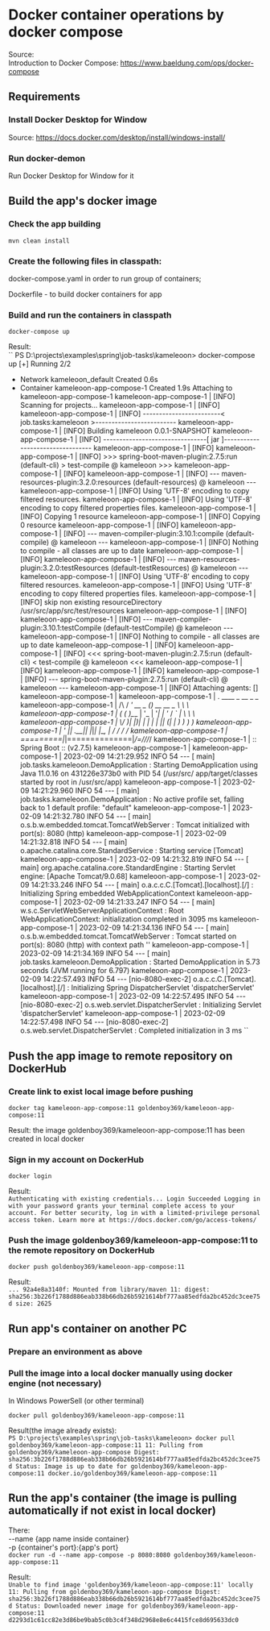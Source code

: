 # Docker container operations by docker compose
Source:       
Introduction to Docker Compose: https://www.baeldung.com/ops/docker-compose

## Requirements
### Install Docker Desktop for Window
Source: https://docs.docker.com/desktop/install/windows-install/

### Run docker-demon
Run Docker Desktop for Window for it

## Build the app's docker image
### Check the app building
``
mvn clean install
``

### Create the following files in classpath: 
docker-compose.yaml in order to run group of containers; 

Dockerfile - to build docker containers for app  

### Build and run the containers in classpath
``
docker-compose up
``

Result:                      
``
PS D:\projects\examples\spring\job-tasks\kameleoon> docker-compose up
[+] Running 2/2
- Network kameleoon_default          Created                                                                                                                                                             0.6s
- Container kameleoon-app-compose-1  Created                                                                                                                                                             1.9s
  Attaching to kameleoon-app-compose-1
  kameleoon-app-compose-1  | [INFO] Scanning for projects...
  kameleoon-app-compose-1  | [INFO]
  kameleoon-app-compose-1  | [INFO] ------------------------< job.tasks:kameleoon >-------------------------
  kameleoon-app-compose-1  | [INFO] Building kameleoon 0.0.1-SNAPSHOT
  kameleoon-app-compose-1  | [INFO] --------------------------------[ jar ]---------------------------------
  kameleoon-app-compose-1  | [INFO]
  kameleoon-app-compose-1  | [INFO] >>> spring-boot-maven-plugin:2.7.5:run (default-cli) > test-compile @ kameleoon >>>
  kameleoon-app-compose-1  | [INFO]
  kameleoon-app-compose-1  | [INFO] --- maven-resources-plugin:3.2.0:resources (default-resources) @ kameleoon ---
  kameleoon-app-compose-1  | [INFO] Using 'UTF-8' encoding to copy filtered resources.
  kameleoon-app-compose-1  | [INFO] Using 'UTF-8' encoding to copy filtered properties files.
  kameleoon-app-compose-1  | [INFO] Copying 1 resource
  kameleoon-app-compose-1  | [INFO] Copying 0 resource
  kameleoon-app-compose-1  | [INFO]
  kameleoon-app-compose-1  | [INFO] --- maven-compiler-plugin:3.10.1:compile (default-compile) @ kameleoon ---
  kameleoon-app-compose-1  | [INFO] Nothing to compile - all classes are up to date
  kameleoon-app-compose-1  | [INFO]
  kameleoon-app-compose-1  | [INFO] --- maven-resources-plugin:3.2.0:testResources (default-testResources) @ kameleoon ---
  kameleoon-app-compose-1  | [INFO] Using 'UTF-8' encoding to copy filtered resources.
  kameleoon-app-compose-1  | [INFO] Using 'UTF-8' encoding to copy filtered properties files.
  kameleoon-app-compose-1  | [INFO] skip non existing resourceDirectory /usr/src/app/src/test/resources
  kameleoon-app-compose-1  | [INFO]
  kameleoon-app-compose-1  | [INFO] --- maven-compiler-plugin:3.10.1:testCompile (default-testCompile) @ kameleoon ---
  kameleoon-app-compose-1  | [INFO] Nothing to compile - all classes are up to date
  kameleoon-app-compose-1  | [INFO]
  kameleoon-app-compose-1  | [INFO] <<< spring-boot-maven-plugin:2.7.5:run (default-cli) < test-compile @ kameleoon <<<
  kameleoon-app-compose-1  | [INFO]
  kameleoon-app-compose-1  | [INFO]
  kameleoon-app-compose-1  | [INFO] --- spring-boot-maven-plugin:2.7.5:run (default-cli) @ kameleoon ---
  kameleoon-app-compose-1  | [INFO] Attaching agents: []
  kameleoon-app-compose-1  |
  kameleoon-app-compose-1  |   .   ____          _            __ _ _
  kameleoon-app-compose-1  |  /\\ / ___'_ __ _ _(_)_ __  __ _ \ \ \ \
  kameleoon-app-compose-1  | ( ( )\___ | '_ | '_| | '_ \/ _` | \ \ \ \
  kameleoon-app-compose-1  |  \\/  ___)| |_)| | | | | || (_| |  ) ) ) )
  kameleoon-app-compose-1  |   '  |____| .__|_| |_|_| |_\__, | / / / /
  kameleoon-app-compose-1  |  =========|_|==============|___/=/_/_/_/
  kameleoon-app-compose-1  |  :: Spring Boot ::                (v2.7.5)
  kameleoon-app-compose-1  |
  kameleoon-app-compose-1  | 2023-02-09 14:21:29.952  INFO 54 --- [           main] job.tasks.kameleoon.DemoApplication      : Starting DemoApplication using Java 11.0.16 on 431226e373b0 with PID 54 (/usr/src/
  app/target/classes started by root in /usr/src/app)
  kameleoon-app-compose-1  | 2023-02-09 14:21:29.960  INFO 54 --- [           main] job.tasks.kameleoon.DemoApplication      : No active profile set, falling back to 1 default profile: "default"
  kameleoon-app-compose-1  | 2023-02-09 14:21:32.780  INFO 54 --- [           main] o.s.b.w.embedded.tomcat.TomcatWebServer  : Tomcat initialized with port(s): 8080 (http)
  kameleoon-app-compose-1  | 2023-02-09 14:21:32.818  INFO 54 --- [           main] o.apache.catalina.core.StandardService   : Starting service [Tomcat]
  kameleoon-app-compose-1  | 2023-02-09 14:21:32.819  INFO 54 --- [           main] org.apache.catalina.core.StandardEngine  : Starting Servlet engine: [Apache Tomcat/9.0.68]
  kameleoon-app-compose-1  | 2023-02-09 14:21:33.246  INFO 54 --- [           main] o.a.c.c.C.[Tomcat].[localhost].[/]       : Initializing Spring embedded WebApplicationContext
  kameleoon-app-compose-1  | 2023-02-09 14:21:33.247  INFO 54 --- [           main] w.s.c.ServletWebServerApplicationContext : Root WebApplicationContext: initialization completed in 3095 ms
  kameleoon-app-compose-1  | 2023-02-09 14:21:34.136  INFO 54 --- [           main] o.s.b.w.embedded.tomcat.TomcatWebServer  : Tomcat started on port(s): 8080 (http) with context path ''
  kameleoon-app-compose-1  | 2023-02-09 14:21:34.169  INFO 54 --- [           main] job.tasks.kameleoon.DemoApplication      : Started DemoApplication in 5.73 seconds (JVM running for 6.797)
  kameleoon-app-compose-1  | 2023-02-09 14:22:57.493  INFO 54 --- [nio-8080-exec-2] o.a.c.c.C.[Tomcat].[localhost].[/]       : Initializing Spring DispatcherServlet 'dispatcherServlet'
  kameleoon-app-compose-1  | 2023-02-09 14:22:57.495  INFO 54 --- [nio-8080-exec-2] o.s.web.servlet.DispatcherServlet        : Initializing Servlet 'dispatcherServlet'
  kameleoon-app-compose-1  | 2023-02-09 14:22:57.498  INFO 54 --- [nio-8080-exec-2] o.s.web.servlet.DispatcherServlet        : Completed initialization in 3 ms
``

## Push the app image to remote repository on DockerHub
### Create link to exist local image before pushing
``
docker tag kameleoon-app-compose:11 goldenboy369/kameleoon-app-compose:11
``

Result: the image goldenboy369/kameleoon-app-compose:11 has been created in local docker

### Sign in my account on DockerHub
``
docker login
``

Result:         
``
Authenticating with existing credentials...
Login Succeeded
Logging in with your password grants your terminal complete access to your account.
For better security, log in with a limited-privilege personal access token. Learn more at https://docs.docker.com/go/access-tokens/
``

### Push the image goldenboy369/kameleoon-app-compose:11 to the remote repository on DockerHub
``
docker push goldenboy369/kameleoon-app-compose:11
``

Result:         
``
...
92a4e8a3140f: Mounted from library/maven
11: digest: sha256:3b226f1788d886eab338b66db26b5921614bf777aa85edfda2bc452dc3cee75d size: 2625
``

## Run app's container on another PC
### Prepare an environment as above 
### Pull the image into a local docker manually using docker engine (not necessary)
In Windows PowerSell (or other terminal)

``
docker pull goldenboy369/kameleoon-app-compose:11
``

Result(the image already exists):   
``
PS D:\projects\examples\spring\job-tasks\kameleoon> docker pull goldenboy369/kameleoon-app-compose:11
11: Pulling from goldenboy369/kameleoon-app-compose
Digest: sha256:3b226f1788d886eab338b66db26b5921614bf777aa85edfda2bc452dc3cee75d
Status: Image is up to date for goldenboy369/kameleoon-app-compose:11
docker.io/goldenboy369/kameleoon-app-compose:11
``

## Run the app's container (the image is pulling automatically if not exist in local docker)
There:    
--name {app name inside container}      
-p {container's port}:{app's port}      
``
docker run -d --name app-compose -p 8080:8080 goldenboy369/kameleoon-app-compose:11
``

Result:       
``
Unable to find image 'goldenboy369/kameleoon-app-compose:11' locally
11: Pulling from goldenboy369/kameleoon-app-compose
Digest: sha256:3b226f1788d886eab338b66db26b5921614bf777aa85edfda2bc452dc3cee75d
Status: Downloaded newer image for goldenboy369/kameleoon-app-compose:11
d2293d1c61cc82e3d86be9bab5c0b3c4f348d2968e8e6c4415fce8d695633dc0
``

